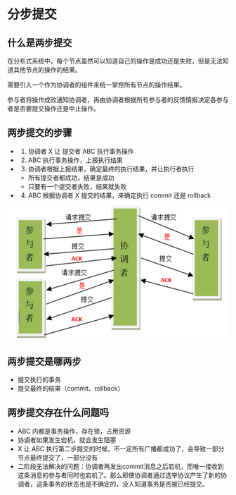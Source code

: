# 分步提交

## 什么是两步提交

在分布式系统中，每个节点虽然可以知道自己的操作是成功还是失败，但是无法知道其他节点的操作的结果。

需要引入一个作为协调者的组件来统一掌控所有节点的操作结果。

参与者将操作成败通知协调者，再由协调者根据所有参与者的反馈情报决定各参与者是否要提交操作还是中止操作。

## 两步提交的步骤

- 1. 协调者 X 让 提交者 ABC 执行事务操作
- 2. ABC 执行事务操作，上报执行结果
- 3. 协调者根据上报结果，确定最终的执行结果，并让执行者执行
  - 所有提交者都成功，结果是成功
  - 只要有一个提交者失败，结果就失败
- 4. ABC 根据协调者 X 提交的结果，来确定执行 commit 还是 rollback

![](../images/46AD77AE-F80D-4AE9-A448-1B88D5286DB2.png)

## 两步提交是哪两步

- 提交执行的事务
- 提交最终的结果（commit、rollback）

## 两步提交存在什么问题吗

- ABC 内都是事务操作，存在锁，占用资源
- 协调者如果发生宕机，就会发生阻塞
- X 让 ABC 执行第二步提交的时候，不一定所有广播都成功了，会导致一部分节点最终提交了，一部分没有
- 二阶段无法解决的问题：协调者再发出commit消息之后宕机，而唯一接收到这条消息的参与者同时也宕机了。那么即使协调者通过选举协议产生了新的协调者，这条事务的状态也是不确定的，没人知道事务是否被已经提交。

